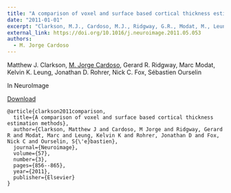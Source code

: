 ```yaml
---
title: "A comparison of voxel and surface based cortical thickness estimation methods"
date: "2011-01-01"
excerpt: "Clarkson, M.J., Cardoso, M.J., Ridgway, G.R., Modat, M., Leung, K.K., Rohrer, J.D., Fox, N.C. and Ourselin, S., 2011. Neuroimage, 57(3), pp.856-865."
external_link: https://doi.org/10.1016/j.neuroimage.2011.05.053
authors:
  - M. Jorge Cardoso
---
```

Matthew J. Clarkson, [M. Jorge Cardoso](/people/jorge_cardoso), Gerard R. Ridgway, Marc Modat, Kelvin K. Leung, Jonathan D. Rohrer, Nick C. Fox, Sébastien Ourselin

In NeuroImage

<a href="{{page.external_link}}" target="_blank"> Download </a>

```
@article{clarkson2011comparison,
  title={A comparison of voxel and surface based cortical thickness estimation methods},
  author={Clarkson, Matthew J and Cardoso, M Jorge and Ridgway, Gerard R and Modat, Marc and Leung, Kelvin K and Rohrer, Jonathan D and Fox, Nick C and Ourselin, S{\'e}bastien},
  journal={Neuroimage},
  volume={57},
  number={3},
  pages={856--865},
  year={2011},
  publisher={Elsevier}
}
```
